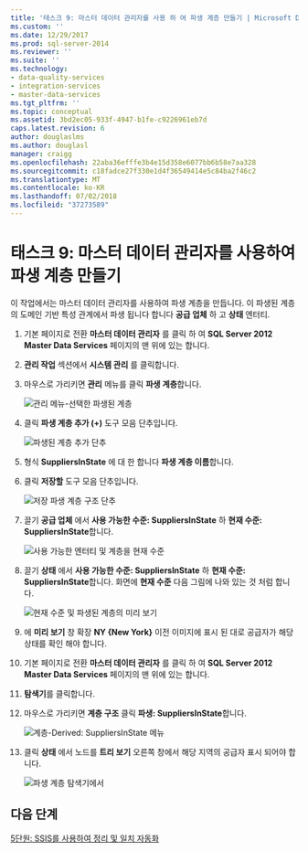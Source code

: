 ```yaml
---
title: '태스크 9: 마스터 데이터 관리자를 사용 하 여 파생 계층 만들기 | Microsoft Docs'
ms.custom: ''
ms.date: 12/29/2017
ms.prod: sql-server-2014
ms.reviewer: ''
ms.suite: ''
ms.technology:
- data-quality-services
- integration-services
- master-data-services
ms.tgt_pltfrm: ''
ms.topic: conceptual
ms.assetid: 3bd2ec05-933f-4947-b1fe-c9226961eb7d
caps.latest.revision: 6
author: douglaslms
ms.author: douglasl
manager: craigg
ms.openlocfilehash: 22aba36efffe3b4e15d358e6077bb6b58e7aa328
ms.sourcegitcommit: c18fadce27f330e1d4f36549414e5c84ba2f46c2
ms.translationtype: MT
ms.contentlocale: ko-KR
ms.lasthandoff: 07/02/2018
ms.locfileid: "37273589"
---
```

# <a name="task-9-creating-a-derived-hierarchy-using-master-data-manager"></a>태스크 9: 마스터 데이터 관리자를 사용하여 파생 계층 만들기
  이 작업에서는 마스터 데이터 관리자를 사용하여 파생 계층을 만듭니다. 이 파생된 계층의 도메인 기반 특성 관계에서 파생 됩니다 합니다 **공급 업체** 하 고 **상태** 엔터티.  
  
1.  기본 페이지로 전환 **마스터 데이터 관리자** 를 클릭 하 여 **SQL Server 2012 Master Data Services** 페이지의 맨 위에 있는 합니다.  
  
2.  **관리 작업** 섹션에서 **시스템 관리** 를 클릭합니다.  
  
3.  마우스로 가리키면 **관리** 메뉴를 클릭 **파생 계층**합니다.  
  
     ![관리 메뉴-선택한 파생된 계층](../../2014/tutorials/media/et-creatingaderivedhierarchyusingmdm-01.jpg "메뉴-선택한 파생된 계층 관리")  
  
4.  클릭 **파생 계층 추가 (+)** 도구 모음 단추입니다.  
  
     ![파생된 계층 추가 단추](../../2014/tutorials/media/et-creatingaderivedhierarchyusingmdm-02.jpg "파생된 계층 추가 단추")  
  
5.  형식 **SuppliersInState** 에 대 한 합니다 **파생 계층 이름**합니다.  
  
6.  클릭 **저장할** 도구 모음 단추입니다.  
  
     ![저장 파생 계층 구조 단추](../../2014/tutorials/media/et-creatingaderivedhierarchyusingmdm-03.jpg "저장 파생 계층 구조 단추")  
  
7.  끌기 **공급 업체** 에서 **사용 가능한 수준: SuppliersInState** 하 **현재 수준: SuppliersInState**합니다.  
  
     ![사용 가능한 엔터티 및 계층을 현재 수준](../../2014/tutorials/media/et-creatingaderivedhierarchyusingmdm-04.jpg "사용 가능한 엔터티 및 계층을 현재 수준")  
  
8.  끌기 **상태** 에서 **사용 가능한 수준: SuppliersInState** 하 **현재 수준: SuppliersInState**합니다. 화면에 **현재 수준** 다음 그림에 나와 있는 것 처럼 합니다.  
  
     ![현재 수준 및 파생된 계층의 미리 보기](../../2014/tutorials/media/et-creatingaderivedhierarchyusingmdm-05.jpg "현재 수준 및 파생된 계층의 미리 보기")  
  
9. 에 **미리 보기** 창 확장 **NY {New York}** 이전 이미지에 표시 된 대로 공급자가 해당 상태를 확인 해야 합니다.  
  
10. 기본 페이지로 전환 **마스터 데이터 관리자** 를 클릭 하 여 **SQL Server 2012 Master Data Services** 페이지의 맨 위에 있는 합니다.  
  
11. **탐색기**를 클릭합니다.  
  
12. 마우스로 가리키면 **계층 구조** 클릭 **파생: SuppliersInState**합니다.  
  
     ![계층-Derived: SuppliersInState 메뉴](../../2014/tutorials/media/et-creatingaderivedhierarchyusingmdm-06.jpg "계층-Derived: SuppliersInState 메뉴")  
  
13. 클릭 **상태** 에서 노드를 **트리 보기** 오른쪽 창에서 해당 지역의 공급자 표시 되어야 합니다.  
  
     ![파생 계층 탐색기에서](../../2014/tutorials/media/et-creatingaderivedhierarchyusingmdm-07.jpg "파생 계층 탐색기에서")  
  
## <a name="next-step"></a>다음 단계  
 [5단원: SSIS를 사용하여 정리 및 일치 자동화](../../2014/tutorials/lesson-5-automating-the-cleansing-and-matching-using-ssis.md)  
  
  
